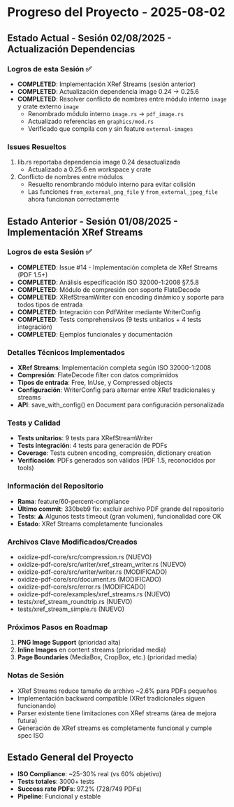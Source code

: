 # Progreso del Proyecto - 2025-08-02

## Estado Actual - Sesión 02/08/2025 - Actualización Dependencias

### Logros de esta Sesión ✅
- **COMPLETED**: Implementación XRef Streams (sesión anterior) 
- **COMPLETED**: Actualización dependencia image 0.24 → 0.25.6
- **COMPLETED**: Resolver conflicto de nombres entre módulo interno `image` y crate externo `image`
  - Renombrado módulo interno `image.rs` → `pdf_image.rs`
  - Actualizado referencias en `graphics/mod.rs`
  - Verificado que compila con y sin feature `external-images`

### Issues Resueltos
1. lib.rs reportaba dependencia image 0.24 desactualizada
   - Actualizado a 0.25.6 en workspace y crate
2. Conflicto de nombres entre módulos
   - Resuelto renombrando módulo interno para evitar colisión
   - Las funciones `from_external_png_file` y `from_external_jpeg_file` ahora funcionan correctamente

## Estado Anterior - Sesión 01/08/2025 - Implementación XRef Streams

### Logros de esta Sesión ✅
- **COMPLETED**: Issue #14 - Implementación completa de XRef Streams (PDF 1.5+)
- **COMPLETED**: Análisis especificación ISO 32000-1:2008 §7.5.8
- **COMPLETED**: Módulo de compresión con soporte FlateDecode
- **COMPLETED**: XRefStreamWriter con encoding dinámico y soporte para todos tipos de entrada
- **COMPLETED**: Integración con PdfWriter mediante WriterConfig
- **COMPLETED**: Tests comprehensivos (9 tests unitarios + 4 tests integración)
- **COMPLETED**: Ejemplos funcionales y documentación

### Detalles Técnicos Implementados
- **XRef Streams**: Implementación completa según ISO 32000-1:2008
- **Compresión**: FlateDecode filter con datos comprimidos
- **Tipos de entrada**: Free, InUse, y Compressed objects
- **Configuración**: WriterConfig para alternar entre XRef tradicionales y streams
- **API**: save_with_config() en Document para configuración personalizada

### Tests y Calidad
- **Tests unitarios**: 9 tests para XRefStreamWriter
- **Tests integración**: 4 tests para generación de PDFs
- **Coverage**: Tests cubren encoding, compresión, dictionary creation
- **Verificación**: PDFs generados son válidos (PDF 1.5, reconocidos por tools)

### Información del Repositorio
- **Rama**: feature/60-percent-compliance
- **Último commit**: 330beb9 fix: excluir archivo PDF grande del repositorio
- **Tests**: ⚠️ Algunos tests timeout (gran volumen), funcionalidad core OK
- **Estado**: XRef Streams completamente funcionales

### Archivos Clave Modificados/Creados
- oxidize-pdf-core/src/compression.rs (NUEVO)
- oxidize-pdf-core/src/writer/xref_stream_writer.rs (NUEVO)  
- oxidize-pdf-core/src/writer/writer.rs (MODIFICADO)
- oxidize-pdf-core/src/document.rs (MODIFICADO)
- oxidize-pdf-core/src/error.rs (MODIFICADO)
- oxidize-pdf-core/examples/xref_streams.rs (NUEVO)
- tests/xref_stream_roundtrip.rs (NUEVO)
- tests/xref_stream_simple.rs (NUEVO)

### Próximos Pasos en Roadmap
1. **PNG Image Support** (prioridad alta)
2. **Inline Images** en content streams (prioridad media)
3. **Page Boundaries** (MediaBox, CropBox, etc.) (prioridad media)

### Notas de Sesión
- XRef Streams reduce tamaño de archivo ~2.6% para PDFs pequeños
- Implementación backward compatible (XRef tradicionales siguen funcionando)
- Parser existente tiene limitaciones con XRef streams (área de mejora futura)
- Generación de XRef streams es completamente funcional y cumple spec ISO

## Estado General del Proyecto
- **ISO Compliance**: ~25-30% real (vs 60% objetivo)
- **Tests totales**: 3000+ tests
- **Success rate PDFs**: 97.2% (728/749 PDFs)
- **Pipeline**: Funcional y estable

